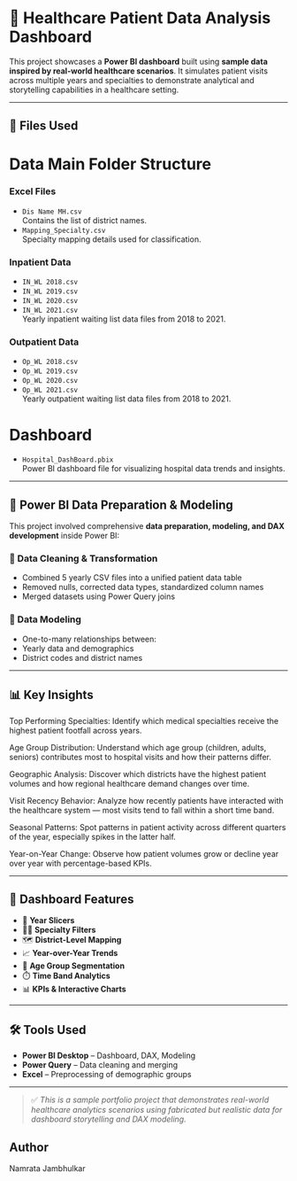 # 🏥 Healthcare Patient Data Analysis Dashboard

This project showcases a **Power BI dashboard** built using **sample data inspired by real-world healthcare scenarios**. It simulates patient visits across multiple years and specialties to demonstrate analytical and storytelling capabilities in a healthcare setting.

---

## 📁 Files Used

# Data Main Folder Structure

### Excel Files
- `Dis Name MH.csv`  
  Contains the list of district names.
- `Mapping_Specialty.csv`  
  Specialty mapping details used for classification.

### Inpatient Data
- `IN_WL 2018.csv`  
- `IN_WL 2019.csv`  
- `IN_WL 2020.csv`  
- `IN_WL 2021.csv`  
Yearly inpatient waiting list data files from 2018 to 2021.

### Outpatient Data
- `Op_WL 2018.csv`  
- `Op_WL 2019.csv`  
- `Op_WL 2020.csv`  
- `Op_WL 2021.csv`  
Yearly outpatient waiting list data files from 2018 to 2021.

# Dashboard
- `Hospital_DashBoard.pbix`  
Power BI dashboard file for visualizing hospital data trends and insights.
---

## 🧠 Power BI Data Preparation & Modeling

This project involved comprehensive **data preparation, modeling, and DAX development** inside Power BI:

### 🔧 Data Cleaning & Transformation
- Combined 5 yearly CSV files into a unified patient data table
- Removed nulls, corrected data types, standardized column names
- Merged datasets using Power Query joins

### 🔗 Data Modeling
- One-to-many relationships between:
- Yearly data and demographics
- District codes and district names

---

## 📊 Key Insights

Top Performing Specialties:
Identify which medical specialties receive the highest patient footfall across years.

Age Group Distribution:
Understand which age group (children, adults, seniors) contributes most to hospital visits and how their patterns differ.

Geographic Analysis:
Discover which districts have the highest patient volumes and how regional healthcare demand changes over time.

Visit Recency Behavior:
Analyze how recently patients have interacted with the healthcare system — most visits tend to fall within a short time band.

Seasonal Patterns:
Spot patterns in patient activity across different quarters of the year, especially spikes in the latter half.

Year-on-Year Change:
Observe how patient volumes grow or decline year over year with percentage-based KPIs.

---

## 📌 Dashboard Features

- 📅 **Year Slicers**
- 🧑‍⚕️ **Specialty Filters**
- 🗺️ **District-Level Mapping**
- 📈 **Year-over-Year Trends**
- 🧓 **Age Group Segmentation**
- ⏱️ **Time Band Analytics**
- 📊 **KPIs & Interactive Charts**

---

## 🛠️ Tools Used

- **Power BI Desktop** – Dashboard, DAX, Modeling
- **Power Query** – Data cleaning and merging
- **Excel** – Preprocessing of demographic groups

---

> ✅ *This is a sample portfolio project that demonstrates real-world healthcare analytics scenarios using fabricated but realistic data for dashboard storytelling and DAX modeling.*

## Author
Namrata Jambhulkar

